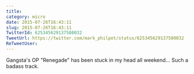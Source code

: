 ```yaml
---
title: 
category: micro
date: 2015-07-26T16:43:11
slug: 2015-07-26T16:43:11
TwitterId: 625345629137580032
TweetUrl: https://twitter.com/mark_philpot/status/625345629137580032
ReTweetUser: 
---
```


Gangsta's OP "Renegade" has been stuck in my head all weekend... Such a badass track.